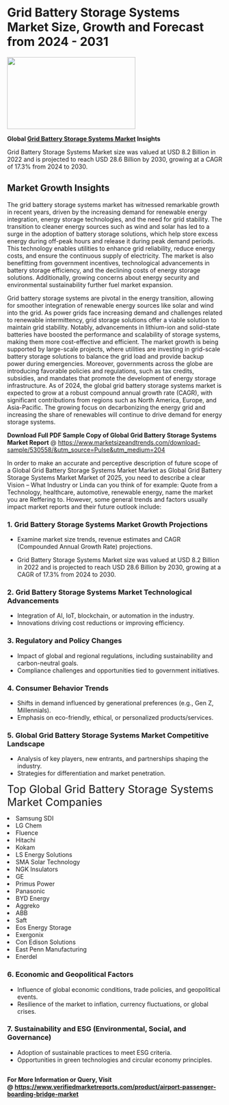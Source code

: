 <H1>Grid Battery Storage Systems Market Size, Growth and Forecast from 2024 - 2031</H1><img class="aligncenter size-medium wp-image-584254" src="https://thirdeyenews.in/wp-content/uploads/2024/09/Global-Market-Research-300x168.jpeg" alt="" width="300" height="168" /><p><strong>Global&nbsp;<a href="https://www.marketsizeandtrends.com/download-sample/530558/&amp;utm_source=Pulse&amp;utm_medium=204">Grid Battery Storage Systems Market</a> Insights</strong></p><p>Grid Battery Storage Systems Market size was valued at USD 8.2 Billion in 2022 and is projected to reach USD 28.6 Billion by 2030, growing at a CAGR of 17.3% from 2024 to 2030.</p><p><h2>Market Growth Insights</h2> <p>The grid battery storage systems market has witnessed remarkable growth in recent years, driven by the increasing demand for renewable energy integration, energy storage technologies, and the need for grid stability. The transition to cleaner energy sources such as wind and solar has led to a surge in the adoption of battery storage solutions, which help store excess energy during off-peak hours and release it during peak demand periods. This technology enables utilities to enhance grid reliability, reduce energy costs, and ensure the continuous supply of electricity. The market is also benefitting from government incentives, technological advancements in battery storage efficiency, and the declining costs of energy storage solutions. Additionally, growing concerns about energy security and environmental sustainability further fuel market expansion. </p> <p>Grid battery storage systems are pivotal in the energy transition, allowing for smoother integration of renewable energy sources like solar and wind into the grid. As power grids face increasing demand and challenges related to renewable intermittency, grid storage solutions offer a viable solution to maintain grid stability. Notably, advancements in lithium-ion and solid-state batteries have boosted the performance and scalability of storage systems, making them more cost-effective and efficient. The market growth is being supported by large-scale projects, where utilities are investing in grid-scale battery storage solutions to balance the grid load and provide backup power during emergencies. Moreover, governments across the globe are introducing favorable policies and regulations, such as tax credits, subsidies, and mandates that promote the development of energy storage infrastructure. As of 2024, the global grid battery storage systems market is expected to grow at a robust compound annual growth rate (CAGR), with significant contributions from regions such as North America, Europe, and Asia-Pacific. The growing focus on decarbonizing the energy grid and increasing the share of renewables will continue to drive demand for energy storage systems. </p><p><span class=""><strong>Download Full PDF Sample Copy of Global Grid Battery Storage Systems Market Report</strong> @ <a href="https://www.marketsizeandtrends.com/download-sample/530558/&amp;utm_source=Pulse&amp;utm_medium=204" target="_blank">https://www.marketsizeandtrends.com/download-sample/530558/&amp;utm_source=Pulse&amp;utm_medium=204</a></span></p><p>In order to make an accurate and perceptive description of future scope of a Global&nbsp;Grid Battery Storage Systems Market Market as Global&nbsp;Grid Battery Storage Systems Market Market of 2025, you need to describe a clear Vision &ndash; What Industry or Linda can you think of for example: Quote from a Technology, healthcare, automotive, renewable energy, name the market you are Reffering to. However, some general trends and factors usually impact market reports and their future outlook include:</p><h3>1.&nbsp;<strong>Grid Battery Storage Systems Market Growth Projections</strong></h3><ul><li>Examine market size trends, revenue estimates and CAGR (Compounded Annual Growth Rate) projections.</li><li><p>Grid Battery Storage Systems Market size was valued at USD 8.2 Billion in 2022 and is projected to reach USD 28.6 Billion by 2030, growing at a CAGR of 17.3% from 2024 to 2030.</p></li></ul><h3>2.&nbsp;<strong>Grid Battery Storage Systems Market Technological Advancements</strong></h3><ul><li>Integration of AI, IoT, blockchain, or automation in the industry.</li><li>Innovations driving cost reductions or improving efficiency.</li></ul><h3>3.&nbsp;<strong>Regulatory and Policy Changes</strong></h3><ul><li>Impact of global and regional regulations, including sustainability and carbon-neutral goals.</li><li>Compliance challenges and opportunities tied to government initiatives.</li></ul><h3>4.&nbsp;<strong>Consumer Behavior Trends</strong></h3><ul><li>Shifts in demand influenced by generational preferences (e.g., Gen Z, Millennials).</li><li>Emphasis on eco-friendly, ethical, or personalized products/services.</li></ul><h3>5.&nbsp;<strong>Global Grid Battery Storage Systems Market Competitive Landscape</strong></h3><ul><li>Analysis of key players, new entrants, and partnerships shaping the industry.</li><li>Strategies for differentiation and market penetration.</li></ul><p data-pm-slice="1 1 []"><span style="color: inherit; font-family: inherit; font-size: 25px;">Top Global Grid Battery Storage Systems Market Companies</span></p><div class="" data-test-id=""><p><li>Samsung SDI</li><li> LG Chem</li><li> Fluence</li><li> Hitachi</li><li> Kokam</li><li> LS Energy Solutions</li><li> SMA Solar Technology</li><li> NGK Insulators</li><li> GE</li><li> Primus Power</li><li> Panasonic</li><li> BYD Energy</li><li> Aggreko</li><li> ABB</li><li> Saft</li><li> Eos Energy Storage</li><li> Exergonix</li><li> Con Edison Solutions</li><li> East Penn Manufacturing</li><li> Enerdel</li></p></div><h3>6.&nbsp;<strong>Economic and Geopolitical Factors</strong></h3><ul><li>Influence of global economic conditions, trade policies, and geopolitical events.</li><li>Resilience of the market to inflation, currency fluctuations, or global crises.</li></ul><h3>7.&nbsp;<strong>Sustainability and ESG (Environmental, Social, and Governance)</strong></h3><ul><li>Adoption of sustainable practices to meet ESG criteria.</li><li>Opportunities in green technologies and circular economy principles.</li></ul><h2><strong style="font-size: 14px;">For More Information or Query, Visit @&nbsp;</strong><a style="background-color: #ffffff; font-size: 14px;" href="https://www.marketsizeandtrends.com/report/grid-battery-storage-systems-market/" target="_blank">https://www.verifiedmarketreports.com/product/airport-passenger-boarding-bridge-market</a></h2>
